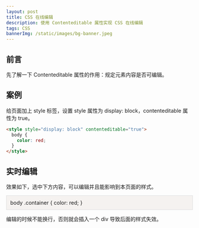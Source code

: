 ```yaml
---
layout: post
title: CSS 在线编辑
description: 使用 Contenteditable 属性实现 CSS 在线编辑
tags: CSS
bannerImg: /static/images/bg-banner.jpeg
---
```


## 前言

先了解一下 Contenteditable 属性的作用：规定元素内容是否可编辑。

## 案例

给页面加上 style 标签，设置 style 属性为 display: block，contenteditable 属性为 true。

<!--more-->

```html
<style style="display: block" contenteditable="true">
  body {
    color: red;
  }
</style>
```

## 实时编辑

效果如下，选中下方内容，可以编辑并且能影响到本页面的样式。

<style style="display: block; border: 1px solid #ddd; padding: 10px; background-color: #f5f2f0;" contenteditable="true">
  body .container {
    color: red;
  }
</style>

编辑的时候不能换行，否则就会插入一个 div 导致后面的样式失效。
